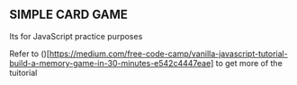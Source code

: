 ## SIMPLE CARD GAME
Its for JavaScript practice purposes

Refer to ()[https://medium.com/free-code-camp/vanilla-javascript-tutorial-build-a-memory-game-in-30-minutes-e542c4447eae] to get more of the tuitorial